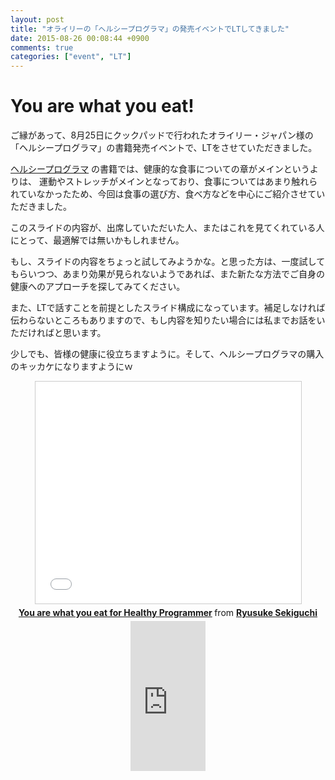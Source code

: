 ```yaml
---
layout: post
title: "オライリーの「ヘルシープログラマ」の発売イベントでLTしてきました"
date: 2015-08-26 00:08:44 +0900
comments: true
categories: ["event", "LT"]
---
```


# You are what you eat!

ご縁があって、8月25日にクックパッドで行われたオライリー・ジャパン様の「ヘルシープログラマ」の書籍発売イベントで、LTをさせていただきました。

[ヘルシープログラマ](http://amzn.to/1NRMJku) の書籍では、健康的な食事についての章がメインというよりは、
運動やストレッチがメインとなっており、食事についてはあまり触れられていなかったため、今回は食事の選び方、食べ方などを中心にご紹介させていただきました。

このスライドの内容が、出席していただいた人、またはこれを見てくれている人にとって、最適解では無いかもしれません。

もし、スライドの内容をちょっと試してみようかな。と思った方は、一度試してもらいつつ、あまり効果が見られないようであれば、また新たな方法でご自身の健康へのアプローチを探してみてください。

また、LTで話すことを前提としたスライド構成になっています。補足しなければ伝わらないところもありますので、もし内容を知りたい場合には私までお話をいただければと思います。

少しでも、皆様の健康に役立ちますように。そして、ヘルシープログラマの購入のキッカケになりますようにｗ

<div style="text-align: center;">
<iframe src="//www.slideshare.net/slideshow/embed_code/key/oD1EsAL65BoTWE" width="425" height="355" frameborder="0" marginwidth="0" marginheight="0" scrolling="no" style="border:1px solid #CCC; border-width:1px; margin-bottom:5px; max-width: 100%;" allowfullscreen> </iframe> <div style="margin-bottom:5px"> <strong> <a href="//www.slideshare.net/ryusukesekiguchi/you-are-what-you-eat-for-healthy-programmer-52051869" title="You are what you eat for Healthy Programmer" target="_blank">You are what you eat for Healthy Programmer</a> </strong> from <strong><a href="//www.slideshare.net/ryusukesekiguchi" target="_blank">Ryusuke Sekiguchi</a></strong> </div>
</div>

<div style="text-align: center;">
<iframe src="http://rcm-fe.amazon-adsystem.com/e/cm?lt1=_blank&bc1=000000&IS2=1&bg1=FFFFFF&fc1=000000&lc1=0000FF&t=aaaaaaaaa059-22&o=9&p=8&l=as4&m=amazon&f=ifr&ref=ss_til&asins=4873117283" style="width:120px;height:240px;" scrolling="no" marginwidth="0" marginheight="0" frameborder="0"></iframe>
</div>

